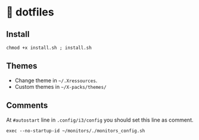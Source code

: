 # 🧙‍ dotfiles

## Install
`chmod +x install.sh ; install.sh`

## Themes

- Change theme in `~/.Xressources`.
- Custom themes in `~/X-packs/themes/`


## Comments

At `#autostart` line in `.config/i3/config` you should set this line as comment.
```
exec --no-startup-id ~/monitors/./monitors_config.sh
``` 

